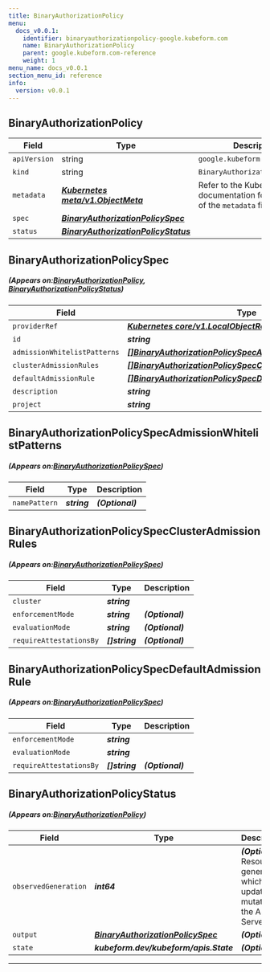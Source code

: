 ```yaml
---
title: BinaryAuthorizationPolicy
menu:
  docs_v0.0.1:
    identifier: binaryauthorizationpolicy-google.kubeform.com
    name: BinaryAuthorizationPolicy
    parent: google.kubeform.com-reference
    weight: 1
menu_name: docs_v0.0.1
section_menu_id: reference
info:
  version: v0.0.1
---
```


## BinaryAuthorizationPolicy
| Field | Type | Description |
| ------ | ----- | ----------- |
| `apiVersion` | string | `google.kubeform.com/v1alpha1` |
|    `kind` | string | `BinaryAuthorizationPolicy` |
| `metadata` | ***[Kubernetes meta/v1.ObjectMeta](https://kubernetes.io/docs/reference/generated/kubernetes-api/v1.13/#objectmeta-v1-meta)***|Refer to the Kubernetes API documentation for the fields of the `metadata` field.|
| `spec` | ***[BinaryAuthorizationPolicySpec](#BinaryAuthorizationPolicySpec)***||
| `status` | ***[BinaryAuthorizationPolicyStatus](#BinaryAuthorizationPolicyStatus)***||
## BinaryAuthorizationPolicySpec
##### (Appears on:[BinaryAuthorizationPolicy](#BinaryAuthorizationPolicy), [BinaryAuthorizationPolicyStatus](#BinaryAuthorizationPolicyStatus))
| Field | Type | Description |
| ------ | ----- | ----------- |
| `providerRef` | ***[Kubernetes core/v1.LocalObjectReference](https://kubernetes.io/docs/reference/generated/kubernetes-api/v1.13/#localobjectreference-v1-core)***||
| `id` | ***string***||
| `admissionWhitelistPatterns` | ***[[]BinaryAuthorizationPolicySpecAdmissionWhitelistPatterns](#BinaryAuthorizationPolicySpecAdmissionWhitelistPatterns)***| ***(Optional)*** |
| `clusterAdmissionRules` | ***[[]BinaryAuthorizationPolicySpecClusterAdmissionRules](#BinaryAuthorizationPolicySpecClusterAdmissionRules)***| ***(Optional)*** |
| `defaultAdmissionRule` | ***[[]BinaryAuthorizationPolicySpecDefaultAdmissionRule](#BinaryAuthorizationPolicySpecDefaultAdmissionRule)***||
| `description` | ***string***| ***(Optional)*** |
| `project` | ***string***| ***(Optional)*** |
## BinaryAuthorizationPolicySpecAdmissionWhitelistPatterns
##### (Appears on:[BinaryAuthorizationPolicySpec](#BinaryAuthorizationPolicySpec))
| Field | Type | Description |
| ------ | ----- | ----------- |
| `namePattern` | ***string***| ***(Optional)*** |
## BinaryAuthorizationPolicySpecClusterAdmissionRules
##### (Appears on:[BinaryAuthorizationPolicySpec](#BinaryAuthorizationPolicySpec))
| Field | Type | Description |
| ------ | ----- | ----------- |
| `cluster` | ***string***||
| `enforcementMode` | ***string***| ***(Optional)*** |
| `evaluationMode` | ***string***| ***(Optional)*** |
| `requireAttestationsBy` | ***[]string***| ***(Optional)*** |
## BinaryAuthorizationPolicySpecDefaultAdmissionRule
##### (Appears on:[BinaryAuthorizationPolicySpec](#BinaryAuthorizationPolicySpec))
| Field | Type | Description |
| ------ | ----- | ----------- |
| `enforcementMode` | ***string***||
| `evaluationMode` | ***string***||
| `requireAttestationsBy` | ***[]string***| ***(Optional)*** |
## BinaryAuthorizationPolicyStatus
##### (Appears on:[BinaryAuthorizationPolicy](#BinaryAuthorizationPolicy))
| Field | Type | Description |
| ------ | ----- | ----------- |
| `observedGeneration` | ***int64***| ***(Optional)*** Resource generation, which is updated on mutation by the API Server.|
| `output` | ***[BinaryAuthorizationPolicySpec](#BinaryAuthorizationPolicySpec)***| ***(Optional)*** |
| `state` | ***kubeform.dev/kubeform/apis.State***| ***(Optional)*** |
---
